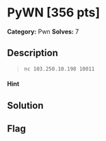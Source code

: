 # PyWN [356 pts]

**Category:** Pwn
**Solves:** 7

## Description
>`nc 103.250.10.198 10011`

#### Hint 

## Solution

## Flag

